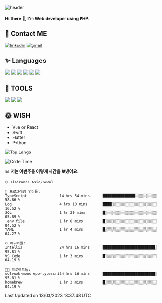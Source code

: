 ![header](https://capsule-render.vercel.app/api?type=waving&color=auto&height=300&section=header&text=Elin&fontSize=90&animation=twinkling)

#### Hi there 👋, I'm <b>Web developer</b> using PHP. ####

<!--
- 🔭 I’m currently working on Uniwill
- 🌱 I’m currently learning Vue or React or Python.
-->

<!---#### I am PHP developer --->

## 💌 Contact ME ###
[<img src='https://img.shields.io/badge/-EunjiKo-%230A66C2?style=flat-square&logo=LinkedIn&logoColor=white' alt='linkedin'>](https://www.linkedin.com/in/https://www.linkedin.com/in/eunji-ko-00a907164//)  [<img src='https://img.shields.io/badge/-einee214%40gmail.com-%23EA4335?style=flat-square&logo=Gmail&logoColor=white' alt='gmail'>](einee214@gmail.com)  


## ✨ Languages
<img src='https://img.shields.io/badge/-PHP-%23777BB4?style=for-the-badge&logo=PHP&logoColor=white'> <img src='https://img.shields.io/badge/-Laravel-%23FF2D20?style=for-the-badge&logo=Laravel&logoColor=white'> <img src='https://img.shields.io/badge/Jquery-%230769AD?style=for-the-badge&logo=Jquery&logoColor=white'> <img src='https://img.shields.io/badge/CSS3-%231572B6?style=for-the-badge&logo=CSS3&logoColor=white'> <img src='https://img.shields.io/badge/Bootstrap-%237952B3?style=for-the-badge&logo=Bootstrap&logoColor=white' > <img src='https://img.shields.io/badge/MySQL-%234479A1?style=for-the-badge&logo=MySQL&logoColor=white' >

## 🌷 TOOLS
<img src='https://img.shields.io/badge/PHPSTORM-%23000000?style=for-the-badge&logo=PhpStorm&logoColor=white' > <img src='https://img.shields.io/badge/GitLab-%23FCA121?style=for-the-badge&logo=GitLab&logoColor=white' > <img src='https://img.shields.io/badge/GitHub-%23181717?style=for-the-badge&logo=GitHub&logoColor=white'>


## 🌞 WISH
- Vue or React
- Swift
- Flutter
- Python


[![Top Langs](https://github-readme-stats.vercel.app/api/top-langs/?username=ein214&layout=compact)](https://github.com/anuraghazra/github-readme-stats)

<!--START_SECTION:waka-->
![Code Time](http://img.shields.io/badge/Code%20Time-2%2C425%20hrs%202%20mins-blue)

📊 **저는 이번주를 이렇게 시간을 보냈어요.** 

```text
🕑︎ Timezone: Asia/Seoul

💬 프로그래밍 언어들: 
TypeScript               14 hrs 54 mins      ███████████████░░░░░░░░░░   58.86 % 
Log                      4 hrs 10 mins       ████░░░░░░░░░░░░░░░░░░░░░   16.52 % 
SQL                      1 hr 29 mins        █░░░░░░░░░░░░░░░░░░░░░░░░   05.89 % 
.env file                1 hr 8 mins         █░░░░░░░░░░░░░░░░░░░░░░░░   04.52 % 
YAML                     1 hr 4 mins         █░░░░░░░░░░░░░░░░░░░░░░░░   04.27 % 

🔥 에디터들: 
IntelliJ                 24 hrs 16 mins      ████████████████████████░   95.81 % 
VS Code                  1 hr 3 mins         █░░░░░░░░░░░░░░░░░░░░░░░░   04.19 % 

🐱‍💻 프로젝트들: 
solvook-monorepo-typescri24 hrs 16 mins      ████████████████████████░   95.81 % 
homebrew                 1 hr 3 mins         █░░░░░░░░░░░░░░░░░░░░░░░░   04.19 % 
```


 Last Updated on 13/03/2023 18:37:48 UTC
<!--END_SECTION:waka-->

<!---![GitHub stats](https://github-readme-stats.vercel.app/api?username=ein214&show_icons=true&theme=dracula)  --->



